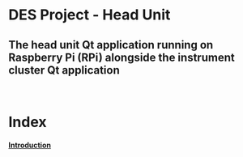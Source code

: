 # **DES Project - Head Unit**
## The head unit Qt application running on Raspberry Pi (RPi) alongside the instrument cluster Qt application  
</br>


# Index
#### [Introduction](#introduction-1)
